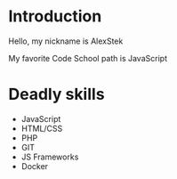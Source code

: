 Introduction
==========

Hello, my nickname is AlexStek

My favorite Code School path is JavaScript

# Deadly skills

* JavaScript
* HTML/CSS
* PHP
* GIT
* JS Frameworks
* Docker